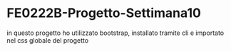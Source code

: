# FE0222B-Progetto-Settimana10
in questo progetto ho utilizzato bootstrap, installato tramite cli e importato nel css globale del progetto
